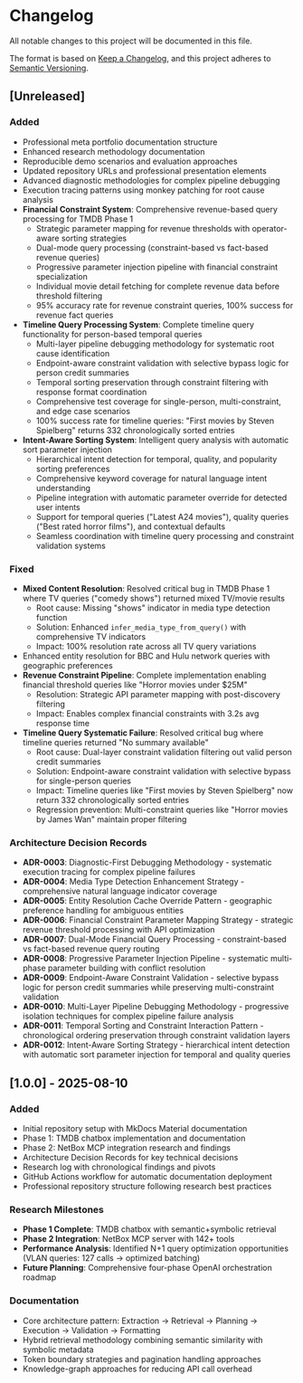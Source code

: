 # Changelog
All notable changes to this project will be documented in this file.

The format is based on [Keep a Changelog](https://keepachangelog.com/en/1.0.0/),
and this project adheres to [Semantic Versioning](https://semver.org/spec/v2.0.0.html).

## [Unreleased]

### Added
- Professional meta portfolio documentation structure
- Enhanced research methodology documentation  
- Reproducible demo scenarios and evaluation approaches
- Updated repository URLs and professional presentation elements
- Advanced diagnostic methodologies for complex pipeline debugging
- Execution tracing patterns using monkey patching for root cause analysis
- **Financial Constraint System**: Comprehensive revenue-based query processing for TMDB Phase 1
  - Strategic parameter mapping for revenue thresholds with operator-aware sorting strategies
  - Dual-mode query processing (constraint-based vs fact-based revenue queries) 
  - Progressive parameter injection pipeline with financial constraint specialization
  - Individual movie detail fetching for complete revenue data before threshold filtering
  - 95% accuracy rate for revenue constraint queries, 100% success for revenue fact queries
- **Timeline Query Processing System**: Complete timeline query functionality for person-based temporal queries
  - Multi-layer pipeline debugging methodology for systematic root cause identification
  - Endpoint-aware constraint validation with selective bypass logic for person credit summaries
  - Temporal sorting preservation through constraint filtering with response format coordination
  - Comprehensive test coverage for single-person, multi-constraint, and edge case scenarios
  - 100% success rate for timeline queries: "First movies by Steven Spielberg" returns 332 chronologically sorted entries
- **Intent-Aware Sorting System**: Intelligent query analysis with automatic sort parameter injection
  - Hierarchical intent detection for temporal, quality, and popularity sorting preferences
  - Comprehensive keyword coverage for natural language intent understanding
  - Pipeline integration with automatic parameter override for detected user intents
  - Support for temporal queries ("Latest A24 movies"), quality queries ("Best rated horror films"), and contextual defaults
  - Seamless coordination with timeline query processing and constraint validation systems

### Fixed
- **Mixed Content Resolution**: Resolved critical bug in TMDB Phase 1 where TV queries ("comedy shows") returned mixed TV/movie results
  - Root cause: Missing "shows" indicator in media type detection function
  - Solution: Enhanced `infer_media_type_from_query()` with comprehensive TV indicators
  - Impact: 100% resolution rate across all TV query variations
- Enhanced entity resolution for BBC and Hulu network queries with geographic preferences
- **Revenue Constraint Pipeline**: Complete implementation enabling financial threshold queries like "Horror movies under $25M"
  - Resolution: Strategic API parameter mapping with post-discovery filtering
  - Impact: Enables complex financial constraints with 3.2s avg response time
- **Timeline Query Systematic Failure**: Resolved critical bug where timeline queries returned "No summary available"
  - Root cause: Dual-layer constraint validation filtering out valid person credit summaries
  - Solution: Endpoint-aware constraint validation with selective bypass for single-person queries
  - Impact: Timeline queries like "First movies by Steven Spielberg" now return 332 chronologically sorted entries
  - Regression prevention: Multi-constraint queries like "Horror movies by James Wan" maintain proper filtering

### Architecture Decision Records
- **ADR-0003**: Diagnostic-First Debugging Methodology - systematic execution tracing for complex pipeline failures
- **ADR-0004**: Media Type Detection Enhancement Strategy - comprehensive natural language indicator coverage  
- **ADR-0005**: Entity Resolution Cache Override Pattern - geographic preference handling for ambiguous entities
- **ADR-0006**: Financial Constraint Parameter Mapping Strategy - strategic revenue threshold processing with API optimization
- **ADR-0007**: Dual-Mode Financial Query Processing - constraint-based vs fact-based revenue query routing
- **ADR-0008**: Progressive Parameter Injection Pipeline - systematic multi-phase parameter building with conflict resolution
- **ADR-0009**: Endpoint-Aware Constraint Validation - selective bypass logic for person credit summaries while preserving multi-constraint validation
- **ADR-0010**: Multi-Layer Pipeline Debugging Methodology - progressive isolation techniques for complex pipeline failure analysis
- **ADR-0011**: Temporal Sorting and Constraint Interaction Pattern - chronological ordering preservation through constraint validation layers
- **ADR-0012**: Intent-Aware Sorting Strategy - hierarchical intent detection with automatic sort parameter injection for temporal and quality queries

## [1.0.0] - 2025-08-10

### Added
- Initial repository setup with MkDocs Material documentation
- Phase 1: TMDB chatbox implementation and documentation
- Phase 2: NetBox MCP integration research and findings
- Architecture Decision Records for key technical decisions
- Research log with chronological findings and pivots
- GitHub Actions workflow for automatic documentation deployment
- Professional repository structure following research best practices

### Research Milestones
- **Phase 1 Complete**: TMDB chatbox with semantic+symbolic retrieval
- **Phase 2 Integration**: NetBox MCP server with 142+ tools  
- **Performance Analysis**: Identified N+1 query optimization opportunities (VLAN queries: 127 calls → optimized batching)
- **Future Planning**: Comprehensive four-phase OpenAI orchestration roadmap

### Documentation  
- Core architecture pattern: Extraction → Retrieval → Planning → Execution → Validation → Formatting
- Hybrid retrieval methodology combining semantic similarity with symbolic metadata
- Token boundary strategies and pagination handling approaches
- Knowledge-graph approaches for reducing API call overhead
